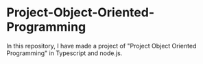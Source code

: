 # Project-Object-Oriented-Programming
In this repository, I have made a project of "Project Object Oriented Programming" in  Typescript and node.js.
